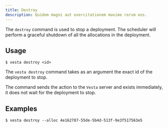 ```yaml
---
title: Destroy
description: Quidem magni aut exercitationem maxime rerum eos.
---
```


The `destroy` command is used to stop a deployment. The scheduler will perform a graceful shutdown of all the allocations in the deployment.

## Usage

```shell-session
$ vesta destroy <id>
```

The `vesta destroy` command takes as an argument the exact id of the deployment to stop.

The command sends the action to the `Vesta` server and exists immediately, it does not wait for the deployment to stop.

## Examples

```shell-session
$ vesta destroy --alloc 4e162787-55de-5b4d-513f-9e3f517563e5
```
